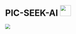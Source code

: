 # PIC-SEEK-AI <img width="35px" src="https://img.icons8.com/?size=96&id=8gR77jBNhfyz&format=png"/> 

<img src="https://i.ibb.co.com/k2kj2Q0p/Screenshot-3.png"/>
